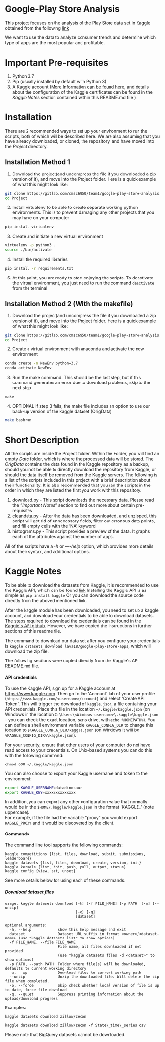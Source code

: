 # Google-Play Store Analysis

This project focuses on the analysis of the Play Store data set in Kaggle obtained from the following [link](https://www.kaggle.com/lava18/google-play-store-apps)

We want to use the data to analyze consumer trends and determine which type of apps are the most popular and profitable. 

# Important Pre-requisites

1. Python 3.7
2. Pip (usually installed by default with Python 3)
3. A Kaggle account ([More Information can be found here](https://www.kaggle.com/), and details about the configuration of the Kaggle certificates can be found in the _Kaggle Notes_ section contained within this README.md file ) 


# Installation 

There are 2 recommended ways to set up your environment to run the scripts, both of which will be described here.
We are also assuming that you have already downloaded, or cloned, the repository, and have moved into the _Project_ directory.

## Installation Method 1

1. Download the project(and uncompress the file if you downloaded a zip version of it), and move into the Project folder. Here is a quick example of what this might look like:
```bash
git clone https://gitlab.com/cmsc6950/team1/google-play-store-analysis.git
cd Project
```
2. Install virtualenv to be able to create separate working python environments. This is to prevent damaging any other projects that you may have on your computer
```bash 
pip install virtualenv 
```
3. Create and initiate a new virtual environment
```bash 
virtualenv -p python3 .
source ./bin/activate
```
4. Install the required libraries
```bash
pip install -r requirements.txt
```
5. At this point, you are ready to start enjoying the scripts. To deactivate the virtual environment, you just need to run the command `deactivate` from the terminal

## Installation Method 2 (With the makefile)

1. Download the project(and uncompress the file if you downloaded a zip version of it), and move into the Project folder. Here is a quick example of what this might look like:
```bash
git clone https://gitlab.com/cmsc6950/team1/google-play-store-analysis.git
cd Project
```
2. Create a virtual environment with anaconda and activate the new environment
```bash
conda create -n NewEnv python=3.7
conda activate NewEnv
```
3. Run the make command. This should be the last step, but if this command generates an error due to download problems, skip to the next step
```
make
```
4. OPTIONAL if step 3 fails, the make file includes an option to use our back-up version of the kaggle dataset (OrigData) 
```bash
make bashrun
```

# Short Description

All the scripts are inside the Project folder. Within the Folder, you will find an empty _Data_ folder, which is where the processed data will be stored. 
The _OrigData_ contains the data found in the Kaggle repository as a backup, should you not be able to directly download the repository from Kaggle, or should the data itself be removed from the Kaggle servers. 
The following is a list of the scripts included in this project with a brief description about their functionality. It is also recommended that you ran the scripts in the order in which they are listed the first you work with this repository.

1. download.py - This script downloads the necessary data. Please read the  *”Important Notes”* section to find out more about certain pre-requisites
2. cleandata.py - After the data has been downloaded, and unzipped, this script will get rid of unnecessary fields, filter out erronous data points, and fill empty cells with the ‘NA’ keyword
3. histograms.py - This script provides a preview of the data. It graphs each of the attributes against the number of apps. 

All of the scripts have a _-h_ or _—-help_ option, which provides more details about their syntax, and additional options.


# Kaggle Notes
To be able to download the datasets from Kaggle, it is recommended to use the Kaggle API, which can be found [link](https://github.com/Kaggle/kaggle-api)
Installing the Kaggle API is as simple as
`pip install kaggle`
Or you can download the source code directly from the aboved mentioned link. 

After the kaggle module has been downloaded, you need to set up a kaggle account, and download your credentials to be able to download datasets.  The steps required to download the credentials can be found in the [Kaggle's API github](https://github.com/Kaggle/kaggle-api). However, we have copied the instructions in further sections of this readme file. 

The command to download our data set after you configure your credentials is `kaggle datasets download lava18/google-play-store-apps`, which will download the zip file. 

The following sections were copied directly from the Kaggle's API README.md file.

#### API credentials

To use the Kaggle API, sign up for a Kaggle account at https://www.kaggle.com. Then go to the 'Account' tab of your user profile (`https://www.kaggle.com/<username>/account`) and select 'Create API Token'. This will trigger the download of `kaggle.json`, a file containing your API credentials. Place this file in the location `~/.kaggle/kaggle.json` (on Windows in the location `C:\Users\<Windows-username>\.kaggle\kaggle.json` - you can check the exact location, sans drive, with `echo %HOMEPATH%`). You can define a shell environment variable `KAGGLE_CONFIG_DIR` to change this location to `$KAGGLE_CONFIG_DIR/kaggle.json` (on Windows it will be `%KAGGLE_CONFIG_DIR%\kaggle.json`).

For your security, ensure that other users of your computer do not have read access to your credentials. On Unix-based systems you can do this with the following command: 

`chmod 600 ~/.kaggle/kaggle.json`

You can also choose to export your Kaggle username and token to the environment:

```bash
export KAGGLE_USERNAME=datadinosaur
export KAGGLE_KEY=xxxxxxxxxxxxxx
```
In addition, you can export any other configuration value that normally would be in
the `$HOME/.kaggle/kaggle.json` in the format 'KAGGLE_<VARIABLE>' (note uppercase).  
For example, if the file had the variable "proxy" you would export `KAGGLE_PROXY`
and it would be discovered by the client.


#### Commands

The command line tool supports the following commands:

``` 
kaggle competitions {list, files, download, submit, submissions, leaderboard}
kaggle datasets {list, files, download, create, version, init}
kaggle kernels {list, init, push, pull, output, status}
kaggle config {view, set, unset}
```

See more details below for using each of these commands.

##### Download dataset files

```
usage: kaggle datasets download [-h] [-f FILE_NAME] [-p PATH] [-w] [--unzip]
                                [-o] [-q]
                                [dataset]

optional arguments:
  -h, --help            show this help message and exit
  dataset               Dataset URL suffix in format <owner>/<dataset-name> (use "kaggle datasets list" to show options)
  -f FILE_NAME, --file FILE_NAME
                        File name, all files downloaded if not provided
                        (use "kaggle datasets files -d <dataset>" to show options)
  -p PATH, --path PATH  Folder where file(s) will be downloaded, defaults to current working directory
  -w, --wp              Download files to current working path
  --unzip               Unzip the downloaded file. Will delete the zip file when completed.
  -o, --force           Skip check whether local version of file is up to date, force file download
  -q, --quiet           Suppress printing information about the upload/download progress
```


Examples:

`kaggle datasets download zillow/zecon`

`kaggle datasets download zillow/zecon -f State\_time\_series.csv`

Please note that BigQuery datasets cannot be downloaded.

